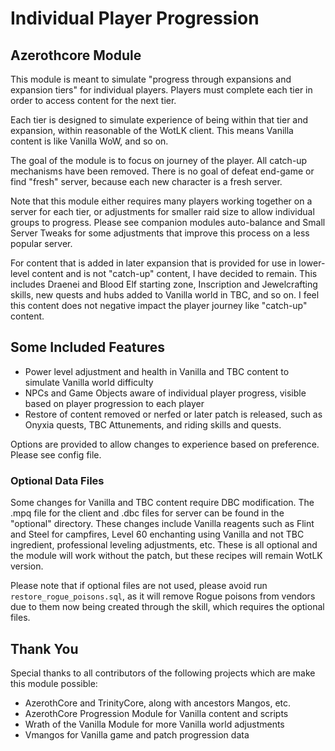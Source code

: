 # Individual Player Progression

## Azerothcore Module

This module is meant to simulate "progress through expansions and expansion tiers" for individual players. Players must complete each tier in order to access content for the next tier.

Each tier is designed to simulate experience of being within that tier and expansion, within reasonable of the WotLK client. This means Vanilla content is like Vanilla WoW, and so on.

The goal of the module is to focus on journey of the player. All catch-up mechanisms have been removed. There is no goal of defeat end-game or find "fresh" server, because each new character is a fresh server.

Note that this module either requires many players working together on a server for each tier, or adjustments for smaller raid size to allow individual groups to progress. Please see companion modules auto-balance and Small Server Tweaks for some adjustments that improve this process on a less popular server.

For content that is added in later expansion that is provided for use in lower-level content and is not "catch-up" content, I have decided to remain. This includes Draenei and Blood Elf starting zone, Inscription and Jewelcrafting skills, new quests and hubs added to Vanilla world in TBC, and so on. I feel this content does not negative impact the player journey like "catch-up" content.

## Some Included Features
* Power level adjustment and health in Vanilla and TBC content to simulate Vanilla world difficulty
* NPCs and Game Objects aware of individual player progress, visible based on player progression to each player
* Restore of content removed or nerfed or later patch is released, such as Onyxia quests, TBC Attunements, and riding skills and quests.

Options are provided to allow changes to experience based on preference. Please see config file.

### Optional Data Files
Some changes for Vanilla and TBC content require DBC modification. The .mpq file for the client and .dbc files for server can be found in the "optional" directory. These changes include Vanilla reagents such as Flint and Steel for campfires, Level 60 enchanting using Vanilla and not TBC ingredient, professional leveling adjustments, etc. These is all optional and the module will work without the patch, but these recipes will remain WotLK version.

Please note that if optional files are not used, please avoid run `restore_rogue_poisons.sql`, as it will remove Rogue poisons from vendors due to them now being created through the skill, which requires the optional files.

## Thank You
Special thanks to all contributors of the following projects which are make this module possible:
* AzerothCore and TrinityCore, along with ancestors Mangos, etc.
* AzerothCore Progression Module for Vanilla content and scripts
* Wrath of the Vanilla Module for more Vanilla world adjustments
* Vmangos for Vanilla game and patch progression data
